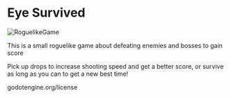 # Eye Survived

![RoguelikeGame](https://github.com/user-attachments/assets/da302288-c2c0-4633-9d0c-7aead91f2a1a)

This is a small roguelike game about defeating enemies and bosses to gain score

Pick up drops to increase shooting speed and get a better score, or survive as long as you can to get a new best time!

godotengine.org/license
